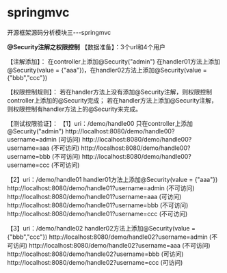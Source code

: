 # springmvc
开源框架源码分析模块三---springmvc

**@Security注解之权限控制**
【数据准备】：3个url和4个用户

【注解添加】：
在controller上添加@Security("admin")
在handler01方法上添加@Security(value = {"aaa"})，在handler02方法上添加@Security(value = {"bbb","ccc"})

【权限控制规则】：
若在handler方法上没有添加@Security注解，则权限控制controller上添加的@Security完成；
若在handler方法上添加@Security注解，则权限控制有handler方法上的@Security来完成。

【测试权限验证】：
【1】uri：/demo/handle00
    只在controller上添加@Security("admin")
http://localhost:8080/demo/handle00?username=admin (可访问)
http://localhost:8080/demo/handle00?username=aaa (不可访问)
http://localhost:8080/demo/handle00?username=bbb (不可访问)
http://localhost:8080/demo/handle00?username=ccc (不可访问)

【2】uri：/demo/handle01
    handler01方法上添加@Security(value = {"aaa"})
http://localhost:8080/demo/handle01?username=admin (不可访问)
http://localhost:8080/demo/handle01?username=aaa  (可访问)
http://localhost:8080/demo/handle01?username=bbb (不可访问)
http://localhost:8080/demo/handle01?username=ccc (不可访问)

【3】uri：/demo/handle02
    handler02方法上添加@Security(value = {"bbb","ccc"})
http://localhost:8080/demo/handle02?username=admin  (不可访问)
http://localhost:8080/demo/handle02?username=aaa (不可访问)
http://localhost:8080/demo/handle02?username=bbb  (可访问)
http://localhost:8080/demo/handle02?username=ccc  (可访问)

